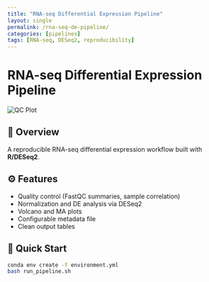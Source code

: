 ```yaml
---
title: "RNA-seq Differential Expression Pipeline"
layout: single
permalink: /rna-seq-de-pipeline/
categories: [pipelines]
tags: [RNA-seq, DESeq2, reproducibility]
---
```


# RNA-seq Differential Expression Pipeline
![QC Plot](figures/qc_plot.png)

## 🧠 Overview
A reproducible RNA-seq differential expression workflow built with **R/DESeq2**.

## ⚙️ Features
- Quality control (FastQC summaries, sample correlation)  
- Normalization and DE analysis via DESeq2  
- Volcano and MA plots  
- Configurable metadata file  
- Clean output tables

## 🚀 Quick Start
```bash
conda env create -f environment.yml  
bash run_pipeline.sh  
